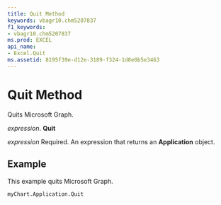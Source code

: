 ```yaml
---
title: Quit Method
keywords: vbagr10.chm5207837
f1_keywords:
- vbagr10.chm5207837
ms.prod: EXCEL
api_name:
- Excel.Quit
ms.assetid: 8195f39e-d12e-3189-f324-1d8e0b5e3463
---
```



# Quit Method

Quits Microsoft Graph.

 _expression_. **Quit**

 _expression_ Required. An expression that returns an **Application** object.


## Example

This example quits Microsoft Graph.


```
myChart.Application.Quit
```


